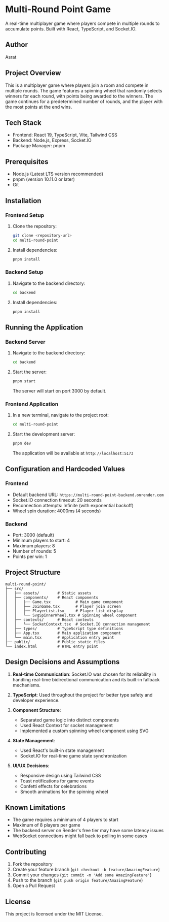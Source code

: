# Multi-Round Point Game

A real-time multiplayer game where players compete in multiple rounds to accumulate points. Built with React, TypeScript, and Socket.IO.

## Author
Asrat

## Project Overview
This is a multiplayer game where players join a room and compete in multiple rounds. The game features a spinning wheel that randomly selects winners for each round, with points being awarded to the winners. The game continues for a predetermined number of rounds, and the player with the most points at the end wins.

## Tech Stack
- Frontend: React 19, TypeScript, Vite, Tailwind CSS
- Backend: Node.js, Express, Socket.IO
- Package Manager: pnpm

## Prerequisites
- Node.js (Latest LTS version recommended)
- pnpm (version 10.11.0 or later)
- Git

## Installation

### Frontend Setup
1. Clone the repository:
   ```bash
   git clone <repository-url>
   cd multi-round-point
   ```

2. Install dependencies:
   ```bash
   pnpm install
   ```

### Backend Setup
1. Navigate to the backend directory:
   ```bash
   cd backend
   ```

2. Install dependencies:
   ```bash
   pnpm install
   ```

## Running the Application

### Backend Server
1. Navigate to the backend directory:
   ```bash
   cd backend
   ```

2. Start the server:
   ```bash
   pnpm start
   ```
   The server will start on port 3000 by default.

### Frontend Application
1. In a new terminal, navigate to the project root:
   ```bash
   cd multi-round-point
   ```

2. Start the development server:
   ```bash
   pnpm dev
   ```
   The application will be available at `http://localhost:5173`

## Configuration and Hardcoded Values

### Frontend
- Default backend URL: `https://multi-round-point-backend.onrender.com`
- Socket.IO connection timeout: 20 seconds
- Reconnection attempts: Infinite (with exponential backoff)
- Wheel spin duration: 4000ms (4 seconds)

### Backend
- Port: 3000 (default)
- Minimum players to start: 4
- Maximum players: 8
- Number of rounds: 5
- Points per win: 1

## Project Structure
```
multi-round-point/
├── src/
│   ├── assets/        # Static assets
│   ├── components/    # React components
│   │   ├── Game.tsx           # Main game component
│   │   ├── JoinGame.tsx       # Player join screen
│   │   ├── PlayerList.tsx     # Player list display
│   │   └── SvgSpinnerWheel.tsx # Spinning wheel component
│   ├── contexts/      # React contexts
│   │   └── SocketContext.tsx  # Socket.IO connection management
│   ├── types/         # TypeScript type definitions
│   ├── App.tsx        # Main application component
│   └── main.tsx       # Application entry point
├── public/            # Public static files
└── index.html         # HTML entry point
```

## Design Decisions and Assumptions

1. **Real-time Communication**: Socket.IO was chosen for its reliability in handling real-time bidirectional communication and its built-in fallback mechanisms.

2. **TypeScript**: Used throughout the project for better type safety and developer experience.

3. **Component Structure**: 
   - Separated game logic into distinct components
   - Used React Context for socket management
   - Implemented a custom spinning wheel component using SVG

4. **State Management**:
   - Used React's built-in state management
   - Socket.IO for real-time game state synchronization

5. **UI/UX Decisions**:
   - Responsive design using Tailwind CSS
   - Toast notifications for game events
   - Confetti effects for celebrations
   - Smooth animations for the spinning wheel

## Known Limitations
- The game requires a minimum of 4 players to start
- Maximum of 8 players per game
- The backend server on Render's free tier may have some latency issues
- WebSocket connections might fall back to polling in some cases

## Contributing
1. Fork the repository
2. Create your feature branch (`git checkout -b feature/AmazingFeature`)
3. Commit your changes (`git commit -m 'Add some AmazingFeature'`)
4. Push to the branch (`git push origin feature/AmazingFeature`)
5. Open a Pull Request

## License
This project is licensed under the MIT License.

